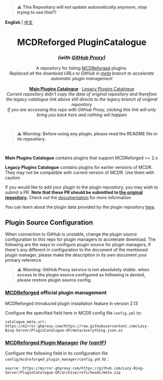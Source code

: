 > ⚠️ **This Repository will not update automatically anymore, stop trying to use this!!!**

**English** | [中文](readme_cn.md)

<h1 align="center"> MCDReforged PluginCatalogue</h1>
<h3 align="center"><i> (with <a href="https://mirror.ghproxy.com//">GitHub Proxy</a>)</i></h3>
<p align="center"> 
  A repository for listing <a href="https://github.com/Fallen-Breath/MCDReforged">MCDReforged</a> plugins.
  <br><i>
  Replaced all the download URLs to GitHub in <a href="https://github.com/Lazy-Bing-Server/PluginCatalogue-GP/tree/meta">meta</a> branch to accelerate automatic plugin management
  </i><br>
  <br>
  <a href="https://github.com/Lazy-Bing-Server/PluginCatalogue-GP/blob/catalogue/readme.md"><strong>Main Plugins Catalogue</strong></a>
  ·
  <a href="https://github.com/MCDReforged/PluginCatalogue/blob/legacy/readme.md">Legacy Plugins Catalogue</a> 
  <br>
  <i>Current repository didn't copy the data of original repository and therefore the legacy catalogue link above still directs to the legacy branch of original repository</i>
  <br>
  <i>If you are accessing this repo with GitHub Proxy, clicking this link will only bring you back here and nothing will happen</i>
</p>
<br>


> ⚠️ **Warning: Before using any plugin, please read the README file in its repository.**

<br>

**Main Plugins Catalogue** contains plugins that support MCDReforged >= 2.x

**Legacy Plugins Catalogue** contains plugins for earlier versions of MCDR. They may not be compatible with current version of MCDR. Use them with caution

If you would like to add your plugin to the plugin repository, you may wish to submit a PR. **Note that these PR should be submitted to [the original repository](https://github.com/MCDReforged/PluginCatalogue).** Check out the [documentation](https://mcdreforged.readthedocs.io/en/latest/plugin_dev/plugin_catalogue.html) for more information

You can learn about the plugin data provided by the plugin repository [here](https://github.com/Lazy-Bing-Server/PluginCatalogue-GP/tree/meta)

## Plugin Source Configuration

When connection to GitHub is unstable, change the plugin source configuration to this repo for plugin managers to accelerate download. The following are the ways to configure plugin source for plugin managers, if there's any different in configuration to the document of the mentioned plugin manager, please make the description in its own document your primary reference

> ⚠️ <strong>Warning: GitHub Proxy service is not absolutely stable. when access to the plugin source configured as following is denied, please restore plugin source config. </strong>

### [MCDReforged](https://mcdreforged.com) official plugin management

MCDReforged introduced plugin installation feature in version 2.13

Configure the specified field here in MCDR config file `config.yml` to:

```commandline
catalogue_meta_url: https://mirror.ghproxy.com/https://raw.githubusercontent.com/Lazy-Bing-Server/PluginCatalogue-GP/meta/everything.json.xz
```

### [MCDReforged Plugin Manager](https://github.com/Ivan-1F/MCDReforgedPluginManager) *(by [Ivan1F](https://github.com/Ivan-1F))*

Configure the following field in its configuration file `config/mcdreforged_plugin_manager/config.yml` to：

```commandline
source: https://mirror.ghproxy.com/https://github.com/Lazy-Bing-Server/PluginCatalogue-GP/archive/refs/heads/meta.zip
```
